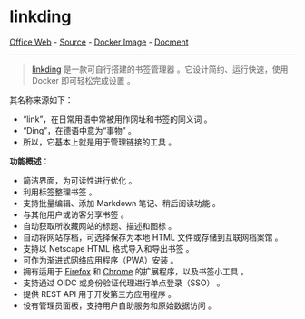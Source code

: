 # linkding

[Office Web][1] - [Source][2] - [Docker Image][3] - [Docment][4]

---

> [linkding][1] 是一款可自行搭建的书签管理器 。它设计简约、运行快速，使用 Docker 即可轻松完成设置 。

其名称来源如下：
 - “link”，在日常用语中常被用作网址和书签的同义词 。
 - “Ding”，在德语中意为“事物” 。
 - 所以，它基本上就是用于管理链接的工具 。

**功能概述**：
 - 简洁界面，为可读性进行优化 。
 - 利用标签整理书签 。
 - 支持批量编辑、添加 Markdown 笔记、稍后阅读功能 。
 - 与其他用户或访客分享书签 。
 - 自动获取所收藏网站的标题、描述和图标 。
 - 自动将网站存档，可选择保存为本地 HTML 文件或存储到互联网档案馆 。
 - 支持以 Netscape HTML 格式导入和导出书签 。
 - 可作为渐进式网络应用程序（PWA）安装 。
 - 拥有适用于 [Firefox](https://addons.mozilla.org/firefox/addon/linkding-extension/) 和 [Chrome](https://chrome.google.com/webstore/detail/linkding-extension/beakmhbijpdhipnjhnclmhgjlddhidpe) 的扩展程序，以及书签小工具 。
 - 支持通过 OIDC 或身份验证代理进行单点登录（SSO） 。
 - 提供 REST API 用于开发第三方应用程序 。
 - 设有管理员面板，支持用户自助服务和原始数据访问 。

[1]:https://linkding.link/
[2]:https://github.com/sissbruecker/linkding
[3]:https://hub.docker.com/r/sissbruecker/linkding
[4]:https://linkding.link/installation/
